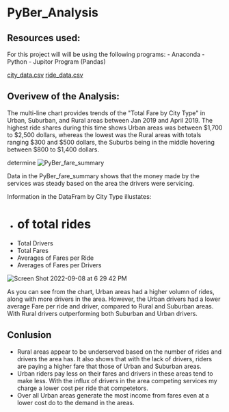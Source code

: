 # PyBer_Analysis

## Resources used:

For this project will will be using the following programs: - Anaconda - Python - Jupitor Program (Pandas)

[city_data.csv](https://github.com/jbailey2705/PyBer_Analysis/files/9531139/city_data.csv)
[ride_data.csv](https://github.com/jbailey2705/PyBer_Analysis/files/9531140/ride_data.csv)


## Overivew of the Analysis:

The multi-line chart provides trends of the "Total Fare by City Type" in Urban, Suburban, and Rural areas between Jan 2019 and April 2019. The highest ride shares during this time shows Urban areas was between $1,700 to $2,500 dollars, whereas the lowest was the Rural areas with totals ranging $300 and $500 dollars, the Suburbs being in the middle hovering between $800 to $1,400 dollars.

determine ![PyBer_fare_summary](https://user-images.githubusercontent.com/109354592/189241046-33cfeb6a-f304-4fab-b8cf-357854cdcf57.png)

Data in the PyBer_fare_summary shows that the money made by the services was steady based on the area the drivers were servicing. 

Information in the DataFram by City Type illustates:
- # of total rides
- Total Drivers
- Total Fares
- Averages of Fares per Ride
- Averages of Fares per Drivers

![Screen Shot 2022-09-08 at 6 29 42 PM](https://user-images.githubusercontent.com/109354592/189243179-00ffc053-8c47-494d-8410-746360c606a2.png)

As you can see from the chart, Urban areas had a higher volumn of rides, along with more drivers in the area. However, the Urban drivers had a lower average Fare per ride and driver, compared to Rural and Suburban areas. With Rural drivers outperforming both Suburban and Urban drivers. 

## Conlusion

- Rural areas appear to be underserved based on the number of rides and drivers the area has. It also shows that with the lack of drivers, riders are paying a higher fare that those of Urban and Suburban areas.
- Urban riders pay less on their fares and drivers in these areas tend to make less. With the influx of drivers in the area competing services my charge a lower cost per ride that competetors.
- Over all Urban areas generate the most income from fares even at a lower cost do to the demand in the areas. 

